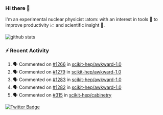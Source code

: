 ### Hi there 👋 

I'm an experimental nuclear physicist :atom: with an interest in tools :wrench: to improve productivity :chart_with_upwards_trend: and scientific insight :telescope:.

![github stats](https://github-readme-stats.vercel.app/api?username=agoose77&show_icons=true&hide_rank=true&hide_title=true&bg_color=30,e76445,904e95&text_color=efe3ec&icon_color=efe3ec)
<!--
**agoose77/agoose77** is a ✨ _special_ ✨ repository because its `README.md` (this file) appears on your GitHub profile.

Here are some ideas to get you started:

- 🔭 I’m currently working on ...
- 🌱 I’m currently learning ...
- 👯 I’m looking to collaborate on ...
- 🤔 I’m looking for help with ...
- 💬 Ask me about ...
- 📫 How to reach me: ...
- 😄 Pronouns: ...
- ⚡ Fun fact: ...
-->

### :zap: Recent Activity
<!--START_SECTION:activity-->
1. 🗣 Commented on [#1266](https://github.com/scikit-hep/awkward-1.0/issues/1266) in [scikit-hep/awkward-1.0](https://github.com/scikit-hep/awkward-1.0)
2. 🗣 Commented on [#1279](https://github.com/scikit-hep/awkward-1.0/issues/1279) in [scikit-hep/awkward-1.0](https://github.com/scikit-hep/awkward-1.0)
3. 🗣 Commented on [#1283](https://github.com/scikit-hep/awkward-1.0/issues/1283) in [scikit-hep/awkward-1.0](https://github.com/scikit-hep/awkward-1.0)
4. 🗣 Commented on [#1282](https://github.com/scikit-hep/awkward-1.0/issues/1282) in [scikit-hep/awkward-1.0](https://github.com/scikit-hep/awkward-1.0)
5. 🗣 Commented on [#315](https://github.com/scikit-hep/cabinetry/issues/315) in [scikit-hep/cabinetry](https://github.com/scikit-hep/cabinetry)
<!--END_SECTION:activity-->


[![Twitter Badge](https://img.shields.io/twitter/follow/agoose77?style=flat-square&logo=Twitter&logoColor=white&color=cornflowerblue)](https://twitter.com/agoose77)
